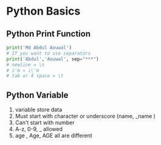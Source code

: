 # Python Basics

## Python Print Function
```python
print('Md Abdul Aouwal')
# If you want to use separators 
print('Abdul','Aouwal', sep="***")
# newline = \n
# i'm = i\'m
# tab or 4 space = \t
```

## Python Variable 
1. variable store data 
2. Must start with character or underscore  (name, _name )
3. Can't start with number
4. A-z, 0-9, _ allowed
5. age , Age, AGE all are different 